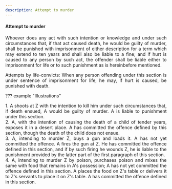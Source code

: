 ```yaml
---
description: Attempt to murder
---
```


#### Attempt to murder
<div style="text-align: justify">

Whoever does any act with such intention or knowledge and under such circumstances that, if that act caused death, he would be guilty of murder, shall be punished with imprisonment of either description for a term which may extend to ten years and shall also be liable to a fine; and if hurt is caused to any person by such act, the offender shall be liable either to imprisonment for life or to such punishment as is hereinbefore mentioned.

Attempts by life-convicts: When any person offending under this section is under sentence of imprisonment for life, he may, if hurt is caused, be punished with death.

</div>

??? example "Illustrations"
    <div style="text-align: justify"> 1. A shoots at Z with the intention to kill him under such circumstances that, if death ensued, A would be guilty of murder. A is
    liable to punishment under this section.
    <div style="text-align: justify"> 2. A, with the intention of causing the death of a child of tender years, exposes it in a desert place. A has committed the offence defined by this section, though the death of the child does not ensue.
    <div style="text-align: justify"> 3. A, intending to murder Z, buys a gun and loads it. A has not yet committed the offence. A fires the gun at Z. He has committed the offence defined in this section, and if by such firing he wounds Z, he is liable to the punishment provided by the
    latter part of the first paragraph of this section.
    <div style="text-align: justify"> 4. A, intending to murder Z by poison, purchases poison and mixes the same with food that remains in A's possession; A has not yet committed the offence defined in this section. A places the food on Z's table or delivers it to Z's servants to place it on Z's table. A has committed the offence defined in this section.
